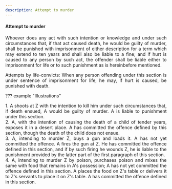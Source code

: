 ```yaml
---
description: Attempt to murder
---
```


#### Attempt to murder
<div style="text-align: justify">

Whoever does any act with such intention or knowledge and under such circumstances that, if that act caused death, he would be guilty of murder, shall be punished with imprisonment of either description for a term which may extend to ten years and shall also be liable to a fine; and if hurt is caused to any person by such act, the offender shall be liable either to imprisonment for life or to such punishment as is hereinbefore mentioned.

Attempts by life-convicts: When any person offending under this section is under sentence of imprisonment for life, he may, if hurt is caused, be punished with death.

</div>

??? example "Illustrations"
    <div style="text-align: justify"> 1. A shoots at Z with the intention to kill him under such circumstances that, if death ensued, A would be guilty of murder. A is
    liable to punishment under this section.
    <div style="text-align: justify"> 2. A, with the intention of causing the death of a child of tender years, exposes it in a desert place. A has committed the offence defined by this section, though the death of the child does not ensue.
    <div style="text-align: justify"> 3. A, intending to murder Z, buys a gun and loads it. A has not yet committed the offence. A fires the gun at Z. He has committed the offence defined in this section, and if by such firing he wounds Z, he is liable to the punishment provided by the
    latter part of the first paragraph of this section.
    <div style="text-align: justify"> 4. A, intending to murder Z by poison, purchases poison and mixes the same with food that remains in A's possession; A has not yet committed the offence defined in this section. A places the food on Z's table or delivers it to Z's servants to place it on Z's table. A has committed the offence defined in this section.
